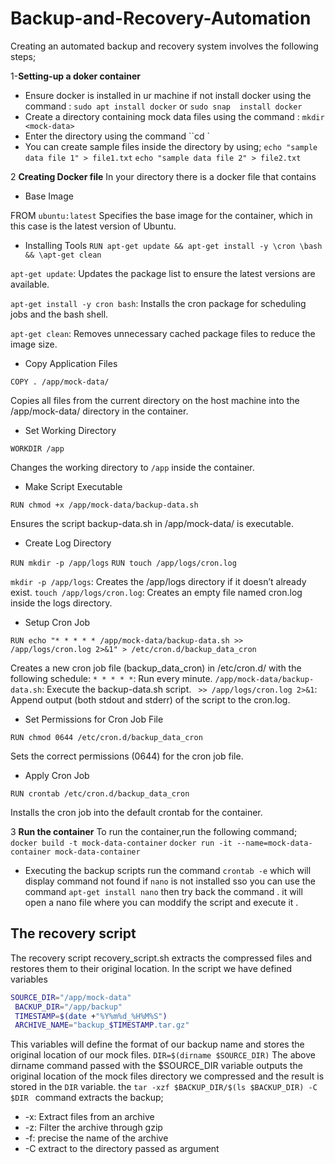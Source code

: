 # Backup-and-Recovery-Automation 
Creating an automated backup and recovery system involves the following steps;

1-**Setting-up a doker container**

- Ensure docker is installed in ur machine if not install docker using the command :
``sudo apt install docker`` or ``sudo snap  install docker`` 
- Create a directory containing mock data files using the command : ``mkdir <mock-data>`` 
- Enter the directory using the command ``cd <mock-data>`
- You can create sample files inside the directory by using; 
``echo "sample data file 1" > file1.txt``
``echo "sample data file 2" > file2.txt``

2 **Creating Docker file**
In your directory there is a docker file that contains
- Base Image

FROM ``ubuntu:latest``
    Specifies the base image for the container, which in this case is the latest version of Ubuntu.

 - Installing Tools 
``RUN apt-get update && apt-get install -y \cron \bash && \apt-get clean``

``apt-get update``: Updates the package list to ensure the latest versions are available.

``apt-get install -y cron bash``: Installs the cron package for scheduling jobs and the bash shell.

``apt-get clean``: Removes unnecessary cached package files to reduce the image size.

- Copy Application Files

``COPY . /app/mock-data/``

   Copies all files from the current directory on the host machine into the /app/mock-data/ directory in the container.

- Set Working Directory

``WORKDIR /app``

  Changes the working directory to ``/app`` inside the container. 

- Make Script Executable

``RUN chmod +x /app/mock-data/backup-data.sh``

   Ensures the script backup-data.sh in /app/mock-data/ is executable.

-  Create Log Directory

``RUN mkdir -p /app/logs``
``RUN touch /app/logs/cron.log``

``mkdir -p /app/logs``: Creates the /app/logs directory if it doesn’t already exist.
``touch /app/logs/cron.log``: Creates an empty file named cron.log inside the logs directory.

- Setup Cron Job

``RUN echo "* * * * * /app/mock-data/backup-data.sh >> /app/logs/cron.log 2>&1" > /etc/cron.d/backup_data_cron``

  Creates a new cron job file (backup_data_cron) in /etc/cron.d/ with the following schedule:
``* * * * *``: Run every minute.
``/app/mock-data/backup-data.sh``: Execute the backup-data.sh script.
`` >> /app/logs/cron.log 2>&1``: Append output (both stdout and stderr) of the script to the cron.log.

- Set Permissions for Cron Job File

``RUN chmod 0644 /etc/cron.d/backup_data_cron``

  Sets the correct permissions (0644) for the cron job file.

- Apply Cron Job

``RUN crontab /etc/cron.d/backup_data_cron``

  Installs the cron job into the default crontab for the container.

3 **Run the container**
To run the container,run the following command;
``docker build -t mock-data-container``
``docker run -it --name=mock-data-container mock-data-container``

- Executing the backup scripts
run the command 
``crontab -e`` which will display command not found if ``nano`` is not installed 
sso you can use the command ``apt-get install nano`` then try back the command .
it will open a nano file where you can moddify the script and execute it .
## The recovery script
The recovery script recovery_script.sh extracts the compressed files and restores them to their original location.
In the script we have defined variables 
```sh
SOURCE_DIR="/app/mock-data"          
 BACKUP_DIR="/app/backup"            
 TIMESTAMP=$(date +"%Y%m%d_%H%M%S")   
 ARCHIVE_NAME="backup_$TIMESTAMP.tar.gz"
```
This variables will define the format of our backup name and stores the original location of our mock files.
`
 DIR=$(dirname $SOURCE_DIR)
`
The above dirname command passed with the $SOURCE_DIR variable outputs the original location of the mock files directory we compressed and the result is stored in the `DIR` variable.
the `tar -xzf $BACKUP_DIR/$(ls $BACKUP_DIR) -C $DIR ` command extracts the backup;

- -x:  Extract  files  from  an archive
- -z:  Filter the archive through gzip
- -f:  precise the name of the archive
- -C   extract to the directory passed as argument



